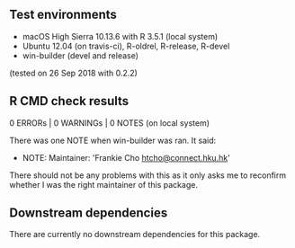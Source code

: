 ## Test environments
* macOS High Sierra 10.13.6 with R 3.5.1 (local system)
* Ubuntu 12.04 (on travis-ci), R-oldrel, R-release, R-devel
* win-builder (devel and release)

(tested on 26 Sep 2018 with 0.2.2)

## R CMD check results
0 ERRORs | 0 WARNINGs | 0 NOTES (on local system)

There was one NOTE when win-builder was ran. It said:

* NOTE: Maintainer: 'Frankie Cho <htcho@connect.hku.hk>'

There should not be any problems with this as it only asks me to reconfirm whether I was the right maintainer of this package.

## Downstream dependencies

There are currently no downstream dependencies for this package.
